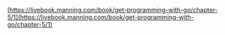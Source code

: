 [https://livebook.manning.com/book/get-programming-with-go/chapter-5/1](https://livebook.manning.com/book/get-programming-with-go/chapter-5/1)
